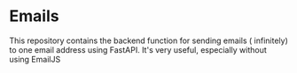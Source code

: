 # Emails
This repository contains the backend function for sending emails ( infinitely) to one email address using FastAPI. It's very useful, especially without using EmailJS
